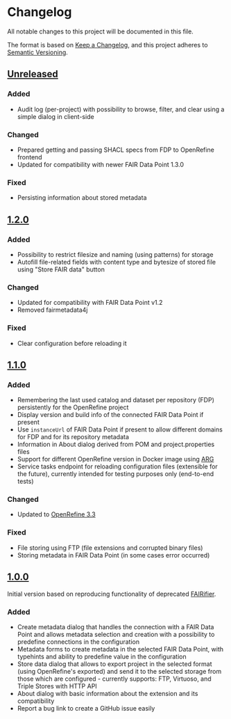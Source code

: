 # Changelog

All notable changes to this project will be documented in this file.

The format is based on [Keep a Changelog](https://keepachangelog.com/en/1.0.0/),
and this project adheres to [Semantic Versioning](https://semver.org/spec/v2.0.0.html).

## [Unreleased]

### Added

- Audit log (per-project) with possibility to browse, filter, and clear using 
  a simple dialog in client-side

### Changed

- Prepared getting and passing SHACL specs from FDP to OpenRefine frontend
- Updated for compatibility with newer FAIR Data Point 1.3.0

### Fixed

- Persisting information about stored metadata

## [1.2.0]

### Added

- Possibility to restrict filesize and naming (using patterns) for storage
- Autofill file-related fields with content type and bytesize of stored file using
  "Store FAIR data" button

### Changed

- Updated for compatibility with FAIR Data Point v1.2
- Removed fairmetadata4j

### Fixed

- Clear configuration before reloading it

## [1.1.0]

### Added

- Remembering the last used catalog and dataset per repository (FDP) persistently for the
  OpenRefine project
- Display version and build info of the connected FAIR Data Point if present
- Use `instanceUrl` of FAIR Data Point if present to allow different domains for FDP and for 
  its repository metadata
- Information in About dialog derived from POM and project.properties files
- Support for different OpenRefine version in Docker image using [ARG](https://docs.docker.com/engine/reference/builder/#arg)
- Service tasks endpoint for reloading configuration files (extensible for the future), currently
  intended for testing purposes only (end-to-end tests)

### Changed

- Updated to [OpenRefine 3.3](https://github.com/OpenRefine/OpenRefine/releases/tag/3.3)

### Fixed

- File storing using FTP (file extensions and corrupted binary files)
- Storing metadata in FAIR Data Point (in some cases error occurred)

## [1.0.0]

Initial version based on reproducing functionality of deprecated [FAIRifier](https://github.com/FAIRDataTeam/FAIRifier).

### Added

- Create metadata dialog that handles the connection with a FAIR Data Point and allows 
  metadata selection and creation with a possibility to predefine connections in the 
  configuration
- Metadata forms to create metadata in the selected FAIR Data Point, with typehints and 
  ability to predefine value in the configuration
- Store data dialog that allows to export project in the selected format (using OpenRefine's 
  exported) and send it to the selected storage from those which are configured - currently 
  supports: FTP, Virtuoso, and Triple Stores with HTTP API
- About dialog with basic information about the extension and its compatibility
- Report a bug link to create a GitHub issue easily

[Unreleased]: /../../compare/v1.1.0...develop
[1.0.0]: /../../tree/v1.0.0
[1.1.0]: /../../tree/v1.1.0
[1.2.0]: /../../tree/v1.2.0

